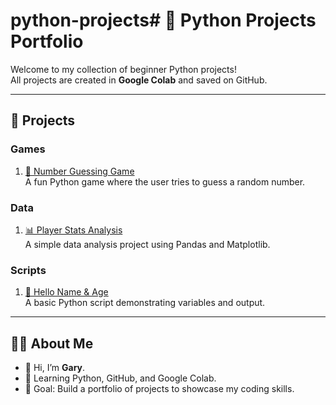 # python-projects# 🚀 Python Projects Portfolio

Welcome to my collection of beginner Python projects!  
All projects are created in **Google Colab** and saved on GitHub.

---

## 📂 Projects

### Games
1. [🎲 Number Guessing Game](games/number_guessing_game.ipynb)  
   A fun Python game where the user tries to guess a random number.

### Data
1. [📊 Player Stats Analysis](data/player_stats_analysis.ipynb)  
   A simple data analysis project using Pandas and Matplotlib.

### Scripts
1. [👤 Hello Name & Age](hello_name_age.ipynb)  
   A basic Python script demonstrating variables and output.

---

## 🧑‍💻 About Me
- 👋 Hi, I’m **Gary**.  
- 🌱 Learning Python, GitHub, and Google Colab.  
- 🎯 Goal: Build a portfolio of projects to showcase my coding skills.
